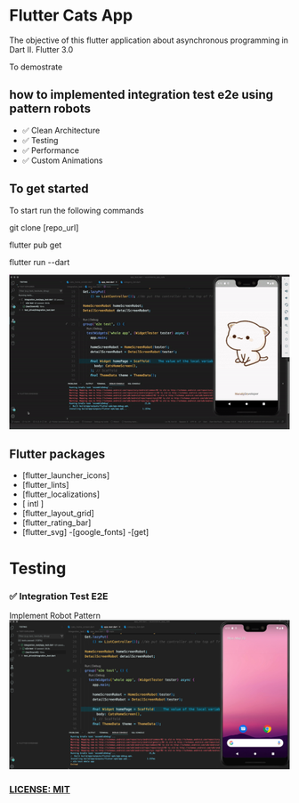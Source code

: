 # Flutter Cats App
The objective of this flutter application about asynchronous programming in Dart II. Flutter 3.0

To demostrate 
## how to implemented integration test e2e using pattern robots


- ✅  Clean Architecture
- ✅  Testing
- ✅  Performance
- ✅  Custom Animations

## To get started 
To start run the following commands 

git clone [repo_url]

flutter pub get

flutter run --dart


![](assets/cats_ecommerce_test.gif)




## Flutter packages

 - [flutter_launcher_icons]
 - [flutter_lints]
 - [flutter_localizations]
 - [ intl ]
 - [flutter_layout_grid]
 - [flutter_rating_bar] 
 - [flutter_svg] 
  -[google_fonts] 
  -[get]
  
# Testing
### ✅ Integration Test E2E
Implement Robot Pattern 
![](assets/cats_testing.jpg)

### [LICENSE: MIT](../LICENSE.md)
